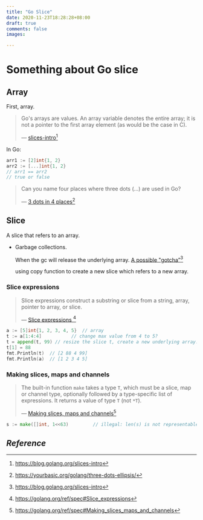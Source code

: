 ```yaml
---
title: "Go Slice"
date: 2020-11-23T18:28:28+08:00
draft: true
comments: false
images:

---
```


# Something about Go slice

## Array

First, array.

> Go's arrays are values. An array variable denotes the entire array; it is not a pointer to the first array element (as would be the case in C).
>
> — [slices-intro](https://blog.golang.org/slices-intro)[^0]

In Go:

```go
arr1 := [2]int{1, 2}
arr2 := [...]int{1, 2}
// arr1 == arr2
// true or false
```

> Can you name four places where three dots (...) are used in Go?
>
> — [3 dots in 4 places](https://yourbasic.org/golang/three-dots-ellipsis/)[^1]

## Slice

A slice that refers to an array.

- Garbage collections.

  When the gc will release the underlying array. [A possible "gotcha”](https://blog.golang.org/slices-intro)[^0]

  using copy function to create a new slice which refers to a new array.

### Slice expressions

> Slice expressions construct a substring or slice from a string, array, pointer to array, or slice. 
>
> — [Slice expressions ](https://golang.org/ref/spec#Slice_expressions)[^2]

```go
a := [5]int{1, 2, 3, 4, 5}	// array
t := a[1:4:4]			// change max value from 4 to 5?
t = append(t, 99) // resize the slice t, create a new underlying array.
t[1] = 88
fmt.Println(t)	// [2 88 4 99]
fmt.Println(a)	// [1 2 3 4 5]
```

### Making slices, maps and channels

> The built-in function `make` takes a type `T`, which must be a slice, map or channel type, optionally followed by a type-specific list of expressions. It returns a value of type `T` (not `*T`).
>
> — [Making slices, maps and channels](https://golang.org/ref/spec#Making_slices_maps_and_channels)[^3]

```go
s := make([]int, 1<<63)         // illegal: len(s) is not representable by a value of type int
```

## *Reference*

[^0]: https://blog.golang.org/slices-intro

[^1]: https://yourbasic.org/golang/three-dots-ellipsis/

[^2]: https://golang.org/ref/spec#Slice_expressions

[^3]: https://golang.org/ref/spec#Making_slices_maps_and_channels

